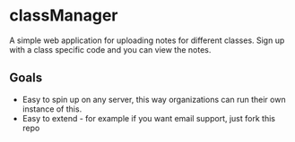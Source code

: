 # classManager
A simple web application for uploading notes for different classes. Sign up with a class specific code and you can view the notes.

## Goals
- Easy to spin up on any server, this way organizations can run their own instance of this.
- Easy to extend - for example if you want email support, just fork this repo
